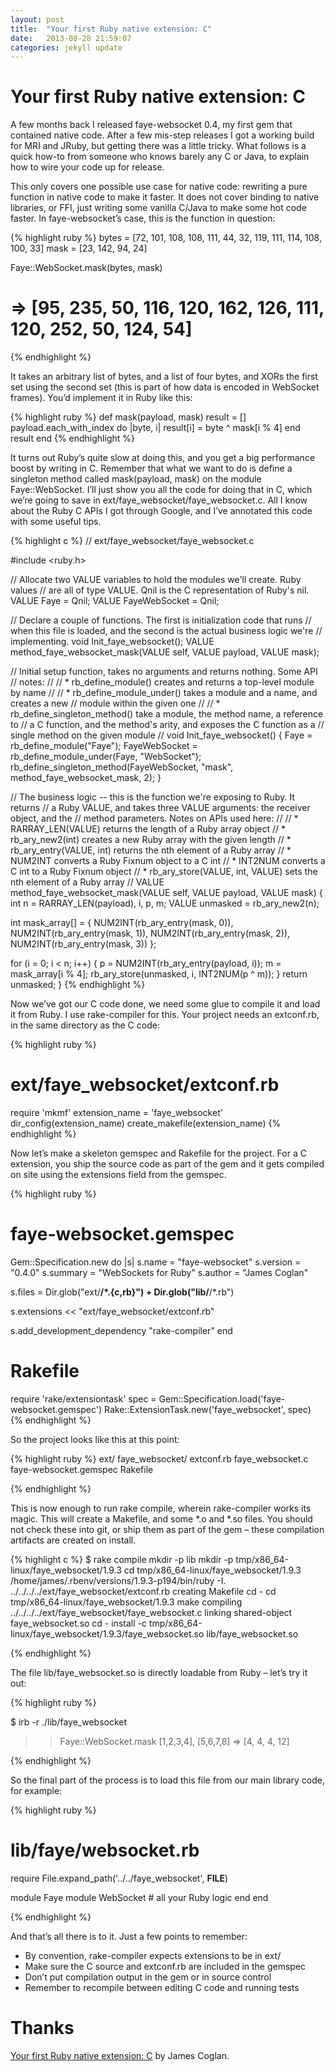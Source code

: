 ```yaml
---
layout: post
title:  "Your first Ruby native extension: C"
date:   2013-08-28 21:59:07
categories: jekyll update
---
```

# Your first Ruby native extension: C
A few months back I released faye-websocket 0.4, my first gem that contained native code. After a few mis-step releases I got a working build for MRI and JRuby, but getting there was a little tricky. What follows is a quick how-to from someone who knows barely any C or Java, to explain how to wire your code up for release.  

This only covers one possible use case for native code: rewriting a pure function in native code to make it faster. It does not cover binding to native libraries, or FFI, just writing some vanilla C/Java to make some hot code faster. In faye-websocket’s case, this is the function in question:

{% highlight ruby %}
bytes = [72, 101, 108, 108, 111, 44, 32, 119, 111, 114, 108, 100, 33]
mask  = [23, 142, 94, 24]

Faye::WebSocket.mask(bytes, mask)
# => [95, 235, 50, 116, 120, 162, 126, 111, 120, 252, 50, 124, 54]
{% endhighlight %}

It takes an arbitrary list of bytes, and a list of four bytes, and XORs the first set using the second set (this is part of how data is encoded in WebSocket frames). You’d implement it in Ruby like this:

{% highlight ruby %}
def mask(payload, mask)
  result = []
  payload.each_with_index do |byte, i|
    result[i] = byte ^ mask[i % 4]
  end
  result
end
{% endhighlight %}

It turns out Ruby’s quite slow at doing this, and you get a big performance boost by writing in C. Remember that what we want to do is define a singleton method called mask(payload, mask) on the module Faye::WebSocket. I’ll just show you all the code for doing that in C, which we’re going to save in ext/faye_websocket/faye_websocket.c. All I know about the Ruby C APIs I got through Google, and I’ve annotated this code with some useful tips.

{% highlight c %}
// ext/faye_websocket/faye_websocket.c

#include <ruby.h>

// Allocate two VALUE variables to hold the modules we'll create. Ruby values
// are all of type VALUE. Qnil is the C representation of Ruby's nil.
VALUE Faye = Qnil;
VALUE FayeWebSocket = Qnil;

// Declare a couple of functions. The first is initialization code that runs
// when this file is loaded, and the second is the actual business logic we're
// implementing.
void Init_faye_websocket();
VALUE method_faye_websocket_mask(VALUE self, VALUE payload, VALUE mask);

// Initial setup function, takes no arguments and returns nothing. Some API
// notes:
// 
// * rb_define_module() creates and returns a top-level module by name
// 
// * rb_define_module_under() takes a module and a name, and creates a new
//   module within the given one
// 
// * rb_define_singleton_method() take a module, the method name, a reference to
//   a C function, and the method's arity, and exposes the C function as a
//   single method on the given module
// 
void Init_faye_websocket() {
  Faye = rb_define_module("Faye");
  FayeWebSocket = rb_define_module_under(Faye, "WebSocket");
  rb_define_singleton_method(FayeWebSocket, "mask", method_faye_websocket_mask, 2);
}

// The business logic -- this is the function we're exposing to Ruby. It returns
// a Ruby VALUE, and takes three VALUE arguments: the receiver object, and the
// method parameters. Notes on APIs used here:
// 
// * RARRAY_LEN(VALUE) returns the length of a Ruby array object
// * rb_ary_new2(int) creates a new Ruby array with the given length
// * rb_ary_entry(VALUE, int) returns the nth element of a Ruby array
// * NUM2INT converts a Ruby Fixnum object to a C int
// * INT2NUM converts a C int to a Ruby Fixnum object
// * rb_ary_store(VALUE, int, VALUE) sets the nth element of a Ruby array
// 
VALUE method_faye_websocket_mask(VALUE self, VALUE payload, VALUE mask) {
  int n = RARRAY_LEN(payload), i, p, m;
  VALUE unmasked = rb_ary_new2(n);
  
  int mask_array[] = {
    NUM2INT(rb_ary_entry(mask, 0)),
    NUM2INT(rb_ary_entry(mask, 1)),
    NUM2INT(rb_ary_entry(mask, 2)),
    NUM2INT(rb_ary_entry(mask, 3))
  };
  
  for (i = 0; i < n; i++) {
    p = NUM2INT(rb_ary_entry(payload, i));
    m = mask_array[i % 4];
    rb_ary_store(unmasked, i, INT2NUM(p ^ m));
  }
  return unmasked;
}
{% endhighlight %}

Now we’ve got our C code done, we need some glue to compile it and load it from Ruby. I use rake-compiler for this. Your project needs an extconf.rb, in the same directory as the C code:

{% highlight ruby %}
# ext/faye_websocket/extconf.rb

require 'mkmf'
extension_name = 'faye_websocket'
dir_config(extension_name)
create_makefile(extension_name)
{% endhighlight %}

Now let’s make a skeleton gemspec and Rakefile for the project. For a C extension, you ship the source code as part of the gem and it gets compiled on site using the extensions field from the gemspec.

{% highlight ruby %}
# faye-websocket.gemspec

Gem::Specification.new do |s|
  s.name    = "faye-websocket"
  s.version = "0.4.0"
  s.summary = "WebSockets for Ruby"
  s.author  = "James Coglan"
  
  s.files = Dir.glob("ext/**/*.{c,rb}") +
            Dir.glob("lib/**/*.rb")
  
  s.extensions << "ext/faye_websocket/extconf.rb"
  
  s.add_development_dependency "rake-compiler"
end
# Rakefile

require 'rake/extensiontask'
spec = Gem::Specification.load('faye-websocket.gemspec')
Rake::ExtensionTask.new('faye_websocket', spec)
{% endhighlight %}

So the project looks like this at this point:

{% highlight ruby %}
ext/
    faye_websocket/
        extconf.rb
        faye_websocket.c
faye-websocket.gemspec
Rakefile

{% endhighlight %}

This is now enough to run rake compile, wherein rake-compiler works its magic. This will create a Makefile, and some *.o and *.so files. You should not check these into git, or ship them as part of the gem – these compilation artifacts are created on install.

{% highlight c %}
$ rake compile
mkdir -p lib
mkdir -p tmp/x86_64-linux/faye_websocket/1.9.3
cd tmp/x86_64-linux/faye_websocket/1.9.3
/home/james/.rbenv/versions/1.9.3-p194/bin/ruby -I. ../../../../ext/faye_websocket/extconf.rb
creating Makefile
cd -
cd tmp/x86_64-linux/faye_websocket/1.9.3
make
compiling ../../../../ext/faye_websocket/faye_websocket.c
linking shared-object faye_websocket.so
cd -
install -c tmp/x86_64-linux/faye_websocket/1.9.3/faye_websocket.so lib/faye_websocket.so

{% endhighlight %}

The file lib/faye_websocket.so is directly loadable from Ruby – let’s try it out:

{% highlight ruby %}

$ irb -r ./lib/faye_websocket
>> Faye::WebSocket.mask [1,2,3,4], [5,6,7,8]
=> [4, 4, 4, 12]

{% endhighlight %}

So the final part of the process is to load this file from our main library code, for example:

{% highlight ruby %}
# lib/faye/websocket.rb

require File.expand_path('../../faye_websocket', __FILE__)

module Faye
  module WebSocket
    # all your Ruby logic
  end
end

{% endhighlight %}

And that’s all there is to it. Just a few points to remember:
  * By convention, rake-compiler expects extensions to be in ext/
  * Make sure the C source and extconf.rb are included in the gemspec
  * Don’t put compilation output in the gem or in source control
  * Remember to recompile between editing C code and running tests

# Thanks
[Your first Ruby native extension: C](http://blog.jcoglan.com/2012/07/29/your-first-ruby-native-extension-c/) by James Coglan.


